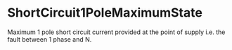 ShortCircuit1PoleMaximumState
=============================

Maximum 1 pole short circuit current provided at the point of supply i.e. the fault between 1 phase and N.
